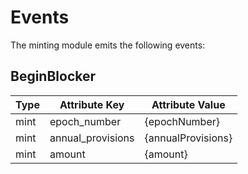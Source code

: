 <!--
order: 5
-->

# Events

The minting module emits the following events:

## BeginBlocker

| Type | Attribute Key     | Attribute Value    |
|------|-------------------|--------------------|
| mint | epoch_number      | {epochNumber}      |
| mint | annual_provisions | {annualProvisions} |
| mint | amount            | {amount}           |
